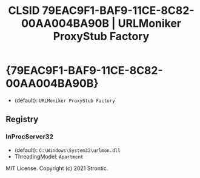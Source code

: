 ﻿---
title: "CLSID 79EAC9F1-BAF9-11CE-8C82-00AA004BA90B | URLMoniker ProxyStub Factory"
excerpt: What is COM-Object CLSID 79EAC9F1-BAF9-11CE-8C82-00AA004BA90B?
---

# {79EAC9F1-BAF9-11CE-8C82-00AA004BA90B}

* (default): `URLMoniker ProxyStub Factory`

## Registry


### InProcServer32

* (default): `C:\Windows\System32\urlmon.dll`
* ThreadingModel: `Apartment`

MIT License. Copyright (c) 2021 Strontic.


